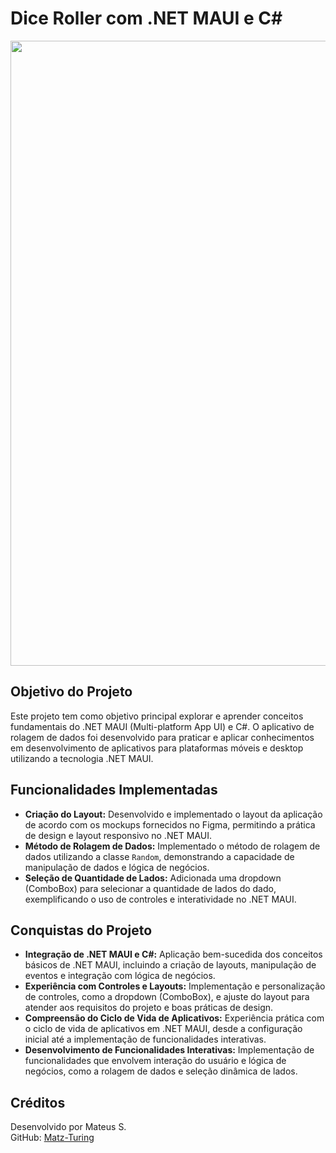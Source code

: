 # Dice Roller com .NET MAUI e C#

<img src="https://user-images.githubusercontent.com/74038190/212284115-f47cd8ff-2ffb-4b04-b5bf-4d1c14c0247f.gif" width="1000">

## Objetivo do Projeto

Este projeto tem como objetivo principal explorar e aprender conceitos fundamentais do .NET MAUI (Multi-platform App UI) e C#. O aplicativo de rolagem de dados foi desenvolvido para praticar e aplicar conhecimentos em desenvolvimento de aplicativos para plataformas móveis e desktop utilizando a tecnologia .NET MAUI.

## Funcionalidades Implementadas

- **Criação do Layout:** Desenvolvido e implementado o layout da aplicação de acordo com os mockups fornecidos no Figma, permitindo a prática de design e layout responsivo no .NET MAUI.
- **Método de Rolagem de Dados:** Implementado o método de rolagem de dados utilizando a classe `Random`, demonstrando a capacidade de manipulação de dados e lógica de negócios.
- **Seleção de Quantidade de Lados:** Adicionada uma dropdown (ComboBox) para selecionar a quantidade de lados do dado, exemplificando o uso de controles e interatividade no .NET MAUI.

## Conquistas do Projeto

- **Integração de .NET MAUI e C#:** Aplicação bem-sucedida dos conceitos básicos de .NET MAUI, incluindo a criação de layouts, manipulação de eventos e integração com lógica de negócios.
- **Experiência com Controles e Layouts:** Implementação e personalização de controles, como a dropdown (ComboBox), e ajuste do layout para atender aos requisitos do projeto e boas práticas de design.
- **Compreensão do Ciclo de Vida de Aplicativos:** Experiência prática com o ciclo de vida de aplicativos em .NET MAUI, desde a configuração inicial até a implementação de funcionalidades interativas.
- **Desenvolvimento de Funcionalidades Interativas:** Implementação de funcionalidades que envolvem interação do usuário e lógica de negócios, como a rolagem de dados e seleção dinâmica de lados.

## Créditos

Desenvolvido por Mateus S.  
GitHub: [Matz-Turing](https://github.com/Matz-Turing)
